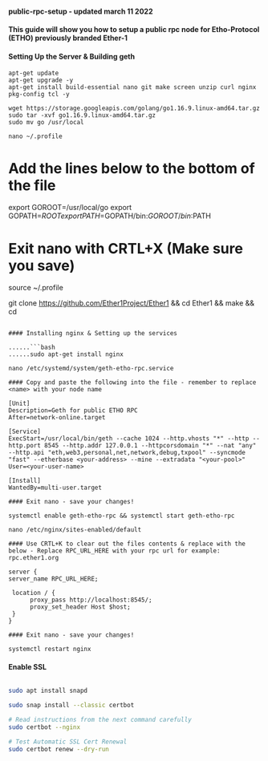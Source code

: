 #### public-rpc-setup - updated march 11 2022

#### This guide will show you how to setup a public rpc node for Etho-Protocol (ETHO) previously branded Ether-1

#### Setting Up the Server & Building geth

    apt-get update
    apt-get upgrade -y
    apt-get install build-essential nano git make screen unzip curl nginx pkg-config tcl -y

    wget https://storage.googleapis.com/golang/go1.16.9.linux-amd64.tar.gz
    sudo tar -xvf go1.16.9.linux-amd64.tar.gz
    sudo mv go /usr/local

    nano ~/.profile

# Add the lines below to the bottom of the file
export GOROOT=/usr/local/go
export GOPATH=$ROOT
export PATH=$GOPATH/bin:$GOROOT/bin:$PATH

# Exit nano with CRTL+X (Make sure you save)

source ~/.profile

git clone https://github.com/Ether1Project/Ether1 && cd Ether1 && make && cd

```

#### Installing nginx & Setting up the services

......```bash 
......sudo apt-get install nginx 

nano /etc/systemd/system/geth-etho-rpc.service

#### Copy and paste the following into the file - remember to replace <name> with your node name

[Unit]
Description=Geth for public ETHO RPC
After=network-online.target

[Service]
ExecStart=/usr/local/bin/geth --cache 1024 --http.vhosts "*" --http --http.port 8545 --http.addr 127.0.0.1 --httpcorsdomain "*" --nat "any" --http.api "eth,web3,personal,net,network,debug,txpool" --syncmode "fast" --etherbase <your-address> --mine --extradata "<your-pool>"
User=<your-user-name>

[Install]
WantedBy=multi-user.target

#### Exit nano - save your changes!

systemctl enable geth-etho-rpc && systemctl start geth-etho-rpc

nano /etc/nginx/sites-enabled/default

#### Use CRTL+K to clear out the files contents & replace with the below - Replace RPC_URL_HERE with your rpc url for example: rpc.ether1.org

server {
server_name RPC_URL_HERE;

 location / {
      proxy_pass http://localhost:8545/;
      proxy_set_header Host $host;
 }
}

#### Exit nano - save your changes!

systemctl restart nginx
```

#### Enable SSL

```bash

sudo apt install snapd

sudo snap install --classic certbot

# Read instructions from the next command carefully
sudo certbot --nginx  

# Test Automatic SSL Cert Renewal
sudo certbot renew --dry-run
```

